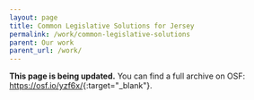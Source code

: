 ```yaml
---
layout: page
title: Common Legislative Solutions for Jersey
permalink: /work/common-legislative-solutions
parent: Our work
parent_url: /work/
---
```


**This page is being updated.** You can find a full archive on OSF: <https://osf.io/yzf6x/>{:target="_blank"}.
